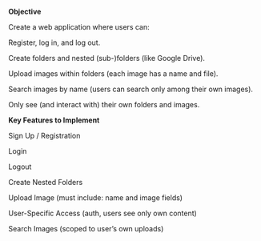 **Objective**

Create a web application where users can:

Register, log in, and log out.

Create folders and nested (sub-)folders (like Google Drive).

Upload images within folders (each image has a name and file).

Search images by name (users can search only among their own images).

Only see (and interact with) their own folders and images.

**Key Features to Implement**

Sign Up / Registration

Login

Logout

Create Nested Folders

Upload Image (must include: name and image fields)

User-Specific Access (auth, users see only own content)

Search Images (scoped to user’s own uploads)

